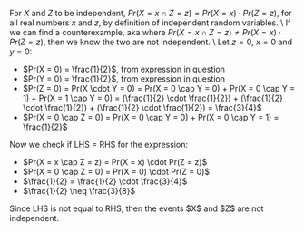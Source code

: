 For $X$ and $Z$ to be independent, $Pr(X = x \cap Z = z) = Pr(X = x) \cdot Pr(Z = z)$, for all real numbers $x$ and $z$, by definition of independent random variables. \\
If we can find a counterexample, aka where $Pr(X = x \cap Z = z) \neq Pr(X = x) \cdot Pr(Z = z)$, then we know the two are not independent. \\
Let $z = 0$, $x = 0$ and $y = 0$:
<ul>
<li> $Pr(X = 0) = \frac{1}{2}$, from expression in question
<li> $Pr(Y = 0) = \frac{1}{2}$, from expression in question
<li> $Pr(Z = 0) = Pr(X \cdot Y = 0) = Pr(X = 0 \cap Y = 0) + Pr(X = 0 \cap Y = 1) + Pr(X = 1 \cap Y = 0) = (\frac{1}{2} \cdot \frac{1}{2}) + (\frac{1}{2} \cdot \frac{1}{2}) + (\frac{1}{2} \cdot \frac{1}{2}) = \frac{3}{4}$
<li> $Pr(X = 0 \cap Z = 0) = Pr(X = 0 \cap Y = 0) + Pr(X = 0 \cap Y = 1) = \frac{1}{2}$
</ul>
Now we check if LHS = RHS for the expression:
<ul>
<li> $Pr(X = x \cap Z = z) = Pr(X = x) \cdot Pr(Z = z)$
<li> $Pr(X = 0 \cap Z = 0) = Pr(X = 0) \cdot Pr(Z = 0)$
<li> $\frac{1}{2} = \frac{1}{2} \cdot \frac{3}{4}$
<li> $\frac{1}{2} \neq \frac{3}{8}$
</ul>
Since LHS is not equal to RHS, then the events $X$ and $Z$ are not independent.
